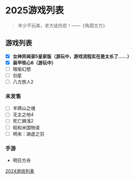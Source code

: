 # 2025游戏列表

> 年少不玩美，老大徒伤悲！——《角圆叉方》

## 游戏列表

- [x] **女神异闻录5皇家版（游玩中，游戏流程实在是太长了……）**
- [x] **装甲核心6（游玩中）**
- [ ] 暗喻幻想
- [ ] 剑星
- [ ] 八方旅人2

### 未发售

- [ ] 羊蹄山之魂
- [ ] 无主之地4
- [ ] 死亡搁浅2
- [ ] 昭和米国物语
- [ ] 明末：渊虚之羽

### 手游

- 明日方舟

[2024游戏列表](./GameLife_2024.md)